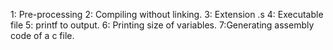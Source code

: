 1: Pre-processing
2: Compiling without linking.
3: Extension .s
4: Executable file
5: printf to output.
6: Printing size of variables.
7:Generating assembly code of a c file.
